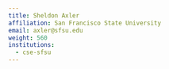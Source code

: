 ```yaml
---
title: Sheldon Axler
affiliation: San Francisco State University
email: axler@sfsu.edu
weight: 560
institutions:
  - cse-sfsu
---
```


